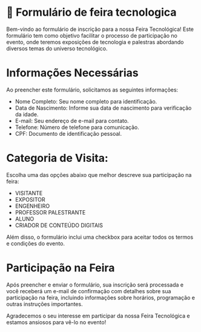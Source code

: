 # :page_with_curl: Formulário de feira tecnologica

  
Bem-vindo ao formulário de inscrição para a nossa Feira Tecnológica! Este formulário tem como objetivo facilitar o processo de participação no evento, onde teremos exposições de tecnologia e palestras abordando diversos temas do universo tecnológico.

# Informações Necessárias

Ao preencher este formulário, solicitamos as seguintes informações:

- Nome Completo: Seu nome completo para identificação.
- Data de Nascimento: Informe sua data de nascimento para verificação da idade.
- E-mail: Seu endereço de e-mail para contato.
- Telefone: Número de telefone para comunicação.
- CPF: Documento de identificação pessoal.

# Categoria de Visita:

Escolha uma das opções abaixo que melhor descreve sua participação na feira:

- VISITANTE
- EXPOSITOR
- ENGENHEIRO
- PROFESSOR PALESTRANTE
- ALUNO
- CRIADOR DE CONTEÚDO DIGITAIS
  
Além disso, o formulário inclui uma checkbox para aceitar todos os termos e condições do evento.


# Participação na Feira

Após preencher e enviar o formulário, sua inscrição será processada e você receberá um e-mail de confirmação com detalhes sobre sua participação na feira, incluindo informações sobre horários, programação e outras instruções importantes.

Agradecemos o seu interesse em participar da nossa Feira Tecnológica e estamos ansiosos para vê-lo no evento!

